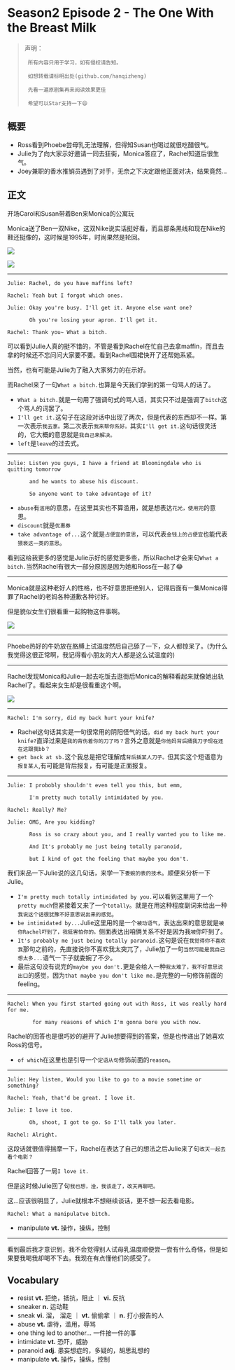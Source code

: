 # Season2 Episode 2 - The One With the Breast Milk

> 声明：
>       
>      所有内容只用于学习，如有侵权请告知。
>
>      如想转载请标明出处(github.com/hanqizheng)
>      
>      先看一遍原剧集再来阅读效果更佳
> 
>      希望可以Star支持一下😄
>
> 


## 概要

- Ross看到Phoebe尝母乳无法理解，但得知Susan也喝过就很吃醋很气。
- Julie为了向大家示好邀请一同去狂街，Monica答应了，Rachel知道后很生气。
- Joey兼职的香水推销员遇到了对手，无奈之下决定跟他正面对决，结果竟然...

## 正文

开场Carol和Susan带着Ben来Monica的公寓玩

Monica送了Ben一双Nike，这双Nike说实话挺好看，而且那条黑线和现在Nike的鞋还挺像的，这时候是1995年，时尚果然是轮回。

![](./../source/image/season2/episode2/19.22.jpg)

![](./../source/image/season2/episode2/27.27.jpg)

---

```
Julie: Rachel, do you have maffins left?

Rachel: Yeah but I forgot which ones.

Julie: Okay you're busy. I'll get it. Anyone else want one?

       Oh you're losing your apron. I'll get it.

Rachel: Thank you~ What a bitch.
```

可以看到Julie人真的挺不错的，不管是看到Rachel在忙自己去拿maffin，而且去拿的时候还不忘问问大家要不要。看到Rachel围裙快开了还帮她系紧。

当然，也有可能是Julie为了融入大家努力的在示好。

而Rachel来了一句`What a bitch.`也算是今天我们学到的第一句骂人的话了。

- `What a bitch.`就是一句用了强调句式的骂人话，其实只不过是强调了`bitch`这个骂人的词罢了。
- `I'll get it.`这句子在这段对话中出现了两次，但是代表的东西却不一样。第一次表示`我去拿。`第二次表示`我来帮你系好。`其实`I'll get it.`这句话很灵活的，它大概的意思就是`我自己来解决。`
- `left`是`leave`的过去式。

---

```
Julie: Listen you guys, I have a friend at Bloomingdale who is quitting tomorrow 
        
       and he wants to abuse his discount.

       So anyone want to take advantage of it?
```

- `abuse`有`滥用`的意思，在这里其实也不算滥用，就是想表达`花光，使用完`的意思。
- `discount`就是`优惠券`
- `take advantage of...`这个就是`占便宜的意思`，可以代表`金钱上的占便宜`也能代表`猥亵这一类的意思`。

看到这给我更多的感觉是Julie示好的感觉更多些，所以Rachel才会来句`What a bitch.`当然Rachel有很大一部分原因是因为她和Ross在一起了😂

---

Monica就是这种老好人的性格，也不好意思拒绝别人，记得后面有一集Monica得罪了Rachel的老妈各种道歉各种讨好。

但是貌似女生们很看重一起购物这件事啊。

![](./../source/image/season2/episode2/07.49.jpg)


---

Phoebe热好的牛奶放在胳膊上试温度然后自己舔了一下，众人都惊呆了。(为什么我觉得这很正常啊，我记得看小朋友的大人都是这么试温度的)

---

Rachel发现Monica和Julie一起去吃饭去逛街后Monica的解释看起来就像她出轨Rachel了。看起来女生却是很看重这个啊。

![](./../source/image/season2/episode2/26.58.jpg)

---

```
Rachel: I'm sorry, did my back hurt your knife?
```

- Rachel这句话其实是一句很常用的阴阳怪气的话。`did my back hurt your knife?`直译过来是`我的背伤着你的刀了吗？`言外之意就是`你他妈背后捅我刀子现在还在这跟我bb？`
- `get back at sb.`这个我总是把它理解成`背后插某人刀子。`但其实这个短语意为`报复某人`,有可能是背后报复，有可能是正面报复。

---

```
Julie: I probobly shouldn't even tell you this, but emm, 

       I'm pretty much totally intimidated by you.

Rachel: Really? Me?

Julie: OMG, Are you kidding?

       Ross is so crazy about you, and I really wanted you to like me.

       And It's probably me just being totally paranoid,

       but I kind of got the feeling that maybe you don't.
```

我们来品一下Julie说的这几句话，来学一下`委婉的表的技术`。顺便来分析一下Julie。

- `I'm pretty much totally intimidated by you.`可以看到这里用了一个`pretty much`但紧接着又来了一个`totally`。就是在用这种程度副词来给出一种`我说这个话很犹豫不好意思说出来的感觉`。
- `be intimidated by...`Julie这里用的是一个`被动语气`，表达出来的意思就是`被你Rachel吓到了，我挺害怕你的。`侧面表达出咱俩关系不好是因为我`被`你吓到了。
- `It's probably me just being totally paranoid.`这句是说在`我觉得你不喜欢我`那句之前的，先直接说你不喜欢我太突兀了，Julie加了一句`当然可能是我自己想太多...`语气一下子就委婉了不少。
- 最后这句没有说完的`maybe you don't.`更是会给人一种`我太难了，我不好意思说出口`的感觉，因为`that maybe you don't like me.`是完整的一句修饰前面的feeling。

---

```
Rachel: When you first started going out with Ross, it was really hard for me.

        for many reasons of which I'm gonna bore you with now.
```

Rachel的回答也是很巧妙的避开了Julie想要得到的答案，但是也传递出了她喜欢Ross的信号。

- `of which`在这里也是引导一个`定语从句`修饰前面的`reason`。

---

```
Julie: Hey listen, Would you like to go to a movie sometime or something?

Rachel: Yeah, that'd be great. I love it.

Julie: I love it too.

       Oh, shoot, I got to go. So I'll talk you later.

Rachel: Alright.
```

这段话就很值得揣摩一下，Rachel在表达了自己的想法之后Julie来了句`改天一起去看个电影？`

Rachel回答了一局`I love it.`

但是这时候Julie回了句`我也想，淦，我该走了，改天再聊吧。`

这...应该很明显了，Julie就根本不想继续谈话，更不想一起去看电影。

```
Rachel: What a manipulatve bitch.
```

- manipulate **vt.** 操作，操纵，控制

---

看到最后我才意识到，我不会觉得别人试母乳温度顺便尝一尝有什么奇怪，但是如果要我喝我却喝不下去。我现在有点懂他们的感受了。


## Vocabulary

- resist **vt.** 拒绝，抵抗，阻止 ｜ **vi.** 反抗
- sneaker **n.** 运动鞋
- sneak **vi.** 溜， 溜走 ｜ **vt.** 偷偷拿 ｜ **n.** 打小报告的人
- abuse **vt.** 虐待，滥用，辱骂
- one thing led to another... 一件接一件的事
- intimidate **vt.** 恐吓，威胁
- paranoid **adj.** 患妄想症的，多疑的，胡思乱想的
- manipulate **vt.** 操作，操纵，控制